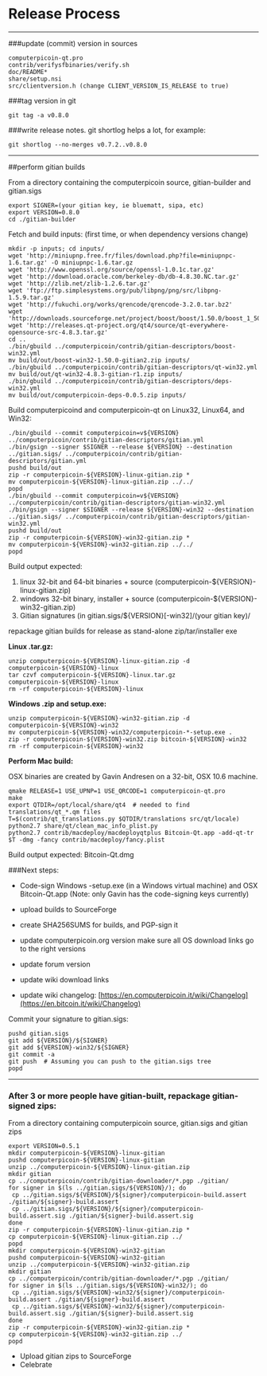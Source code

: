Release Process
====================

* * *

###update (commit) version in sources


	computerpicoin-qt.pro
	contrib/verifysfbinaries/verify.sh
	doc/README*
	share/setup.nsi
	src/clientversion.h (change CLIENT_VERSION_IS_RELEASE to true)

###tag version in git

	git tag -a v0.8.0

###write release notes. git shortlog helps a lot, for example:

	git shortlog --no-merges v0.7.2..v0.8.0

* * *

##perform gitian builds

 From a directory containing the computerpicoin source, gitian-builder and gitian.sigs
  
	export SIGNER=(your gitian key, ie bluematt, sipa, etc)
	export VERSION=0.8.0
	cd ./gitian-builder

 Fetch and build inputs: (first time, or when dependency versions change)

	mkdir -p inputs; cd inputs/
	wget 'http://miniupnp.free.fr/files/download.php?file=miniupnpc-1.6.tar.gz' -O miniupnpc-1.6.tar.gz
	wget 'http://www.openssl.org/source/openssl-1.0.1c.tar.gz'
	wget 'http://download.oracle.com/berkeley-db/db-4.8.30.NC.tar.gz'
	wget 'http://zlib.net/zlib-1.2.6.tar.gz'
	wget 'ftp://ftp.simplesystems.org/pub/libpng/png/src/libpng-1.5.9.tar.gz'
	wget 'http://fukuchi.org/works/qrencode/qrencode-3.2.0.tar.bz2'
	wget 'http://downloads.sourceforge.net/project/boost/boost/1.50.0/boost_1_50_0.tar.bz2'
	wget 'http://releases.qt-project.org/qt4/source/qt-everywhere-opensource-src-4.8.3.tar.gz'
	cd ..
	./bin/gbuild ../computerpicoin/contrib/gitian-descriptors/boost-win32.yml
	mv build/out/boost-win32-1.50.0-gitian2.zip inputs/
	./bin/gbuild ../computerpicoin/contrib/gitian-descriptors/qt-win32.yml
	mv build/out/qt-win32-4.8.3-gitian-r1.zip inputs/
	./bin/gbuild ../computerpicoin/contrib/gitian-descriptors/deps-win32.yml
	mv build/out/computerpicoin-deps-0.0.5.zip inputs/

 Build computerpicoind and computerpicoin-qt on Linux32, Linux64, and Win32:
  
	./bin/gbuild --commit computerpicoin=v${VERSION} ../computerpicoin/contrib/gitian-descriptors/gitian.yml
	./bin/gsign --signer $SIGNER --release ${VERSION} --destination ../gitian.sigs/ ../computerpicoin/contrib/gitian-descriptors/gitian.yml
	pushd build/out
	zip -r computerpicoin-${VERSION}-linux-gitian.zip *
	mv computerpicoin-${VERSION}-linux-gitian.zip ../../
	popd
	./bin/gbuild --commit computerpicoin=v${VERSION} ../computerpicoin/contrib/gitian-descriptors/gitian-win32.yml
	./bin/gsign --signer $SIGNER --release ${VERSION}-win32 --destination ../gitian.sigs/ ../computerpicoin/contrib/gitian-descriptors/gitian-win32.yml
	pushd build/out
	zip -r computerpicoin-${VERSION}-win32-gitian.zip *
	mv computerpicoin-${VERSION}-win32-gitian.zip ../../
	popd

  Build output expected:

  1. linux 32-bit and 64-bit binaries + source (computerpicoin-${VERSION}-linux-gitian.zip)
  2. windows 32-bit binary, installer + source (computerpicoin-${VERSION}-win32-gitian.zip)
  3. Gitian signatures (in gitian.sigs/${VERSION}[-win32]/(your gitian key)/

repackage gitian builds for release as stand-alone zip/tar/installer exe

**Linux .tar.gz:**

	unzip computerpicoin-${VERSION}-linux-gitian.zip -d computerpicoin-${VERSION}-linux
	tar czvf computerpicoin-${VERSION}-linux.tar.gz computerpicoin-${VERSION}-linux
	rm -rf computerpicoin-${VERSION}-linux

**Windows .zip and setup.exe:**

	unzip computerpicoin-${VERSION}-win32-gitian.zip -d computerpicoin-${VERSION}-win32
	mv computerpicoin-${VERSION}-win32/computerpicoin-*-setup.exe .
	zip -r computerpicoin-${VERSION}-win32.zip bitcoin-${VERSION}-win32
	rm -rf computerpicoin-${VERSION}-win32

**Perform Mac build:**

  OSX binaries are created by Gavin Andresen on a 32-bit, OSX 10.6 machine.

	qmake RELEASE=1 USE_UPNP=1 USE_QRCODE=1 computerpicoin-qt.pro
	make
	export QTDIR=/opt/local/share/qt4  # needed to find translations/qt_*.qm files
	T=$(contrib/qt_translations.py $QTDIR/translations src/qt/locale)
	python2.7 share/qt/clean_mac_info_plist.py
	python2.7 contrib/macdeploy/macdeployqtplus Bitcoin-Qt.app -add-qt-tr $T -dmg -fancy contrib/macdeploy/fancy.plist

 Build output expected: Bitcoin-Qt.dmg

###Next steps:

* Code-sign Windows -setup.exe (in a Windows virtual machine) and
  OSX Bitcoin-Qt.app (Note: only Gavin has the code-signing keys currently)

* upload builds to SourceForge

* create SHA256SUMS for builds, and PGP-sign it

* update computerpicoin.org version
  make sure all OS download links go to the right versions

* update forum version

* update wiki download links

* update wiki changelog: [https://en.computerpicoin.it/wiki/Changelog](https://en.bitcoin.it/wiki/Changelog)

Commit your signature to gitian.sigs:

	pushd gitian.sigs
	git add ${VERSION}/${SIGNER}
	git add ${VERSION}-win32/${SIGNER}
	git commit -a
	git push  # Assuming you can push to the gitian.sigs tree
	popd

-------------------------------------------------------------------------

### After 3 or more people have gitian-built, repackage gitian-signed zips:

From a directory containing computerpicoin source, gitian.sigs and gitian zips

	export VERSION=0.5.1
	mkdir computerpicoin-${VERSION}-linux-gitian
	pushd computerpicoin-${VERSION}-linux-gitian
	unzip ../computerpicoin-${VERSION}-linux-gitian.zip
	mkdir gitian
	cp ../computerpicoin/contrib/gitian-downloader/*.pgp ./gitian/
	for signer in $(ls ../gitian.sigs/${VERSION}/); do
	 cp ../gitian.sigs/${VERSION}/${signer}/computerpicoin-build.assert ./gitian/${signer}-build.assert
	 cp ../gitian.sigs/${VERSION}/${signer}/computerpicoin-build.assert.sig ./gitian/${signer}-build.assert.sig
	done
	zip -r computerpicoin-${VERSION}-linux-gitian.zip *
	cp computerpicoin-${VERSION}-linux-gitian.zip ../
	popd
	mkdir computerpicoin-${VERSION}-win32-gitian
	pushd computerpicoin-${VERSION}-win32-gitian
	unzip ../computerpicoin-${VERSION}-win32-gitian.zip
	mkdir gitian
	cp ../computerpicoin/contrib/gitian-downloader/*.pgp ./gitian/
	for signer in $(ls ../gitian.sigs/${VERSION}-win32/); do
	 cp ../gitian.sigs/${VERSION}-win32/${signer}/computerpicoin-build.assert ./gitian/${signer}-build.assert
	 cp ../gitian.sigs/${VERSION}-win32/${signer}/computerpicoin-build.assert.sig ./gitian/${signer}-build.assert.sig
	done
	zip -r computerpicoin-${VERSION}-win32-gitian.zip *
	cp computerpicoin-${VERSION}-win32-gitian.zip ../
	popd

- Upload gitian zips to SourceForge
- Celebrate 
